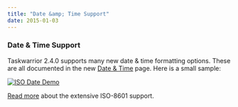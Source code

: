 ```yaml
---
title: "Date &amp; Time Support"
date: 2015-01-03
---
```


### Date & Time Support 

Taskwarrior 2.4.0 supports many new date & time formatting options.
These are all documented in the new [Date & Time](/docs/dates) page.
Here is a small sample:

[![ISO Date Demo](/images/iso_date.png)](/images/iso_date.png)

[Read more](/docs/dates) about the extensive ISO-8601 support.
